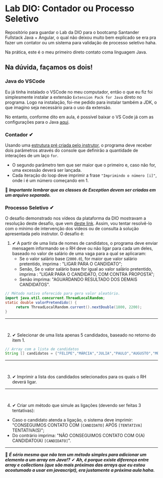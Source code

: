 # Lab DIO: Contador ou Processo Seletivo
Repositório para guardar o Lab da DIO para o bootcamp Santander Fullstack Java + Angular, o qual não deixou muito bem explicado se era pra fazer um contator ou um sistema para validação de processo seletivo haha.

Na prática, este é o meu primeiro direto contato coma linguagem Java.

## Na dúvida, façamos os dois!

### Java do VSCode
Eu já tinha instalado o VSCode no meu computador, então o que eu fiz foi simplesmente instalar a extensão ```Extension Pack for Java``` direto no programa. Logo na instalação, foi-me pedido para instalar também a JDK, o que imagino seja necessário para o uso da extensão.

No entanto, conforme dito em aula, é possível baixar o VS Code já com as configurações para o Java [aqui](https://code.visualstudio.com/docs/languages/java).

### Contador ✔
Usando uma [estrutura pré criada pelo instrutor](https://felipe-silva-aguiar.gitbook.io/dio-java/desafios/controle-fluxo), o programa deve receber dois parâmetros através do console que definirão a quantidade de interações de um laço ```for```.
* O segundo parâmetro tem que ser maior que o primeiro e, caso não for, uma excessão deverá ser lançada.
* Cada iteração do loop deve imprimir a frase `"Imprimindo o número [i]"`, onde i é um número começando em 1.

🚩 ***Importante lembrar que as classes de Exception devem ser criadas em um arquivo separado.***

### Processo Seletivo ✔
O desafio demonstrado nos vídeos da plataforma da DIO mostravam a resolução deste desafio, que vem [deste link](https://glysns.gitbook.io/java-basico/controle-de-fluxo/cases). Assim, vou tentar resolvê-lo com o mínimo de intervenção dos vídeos ou de consulta à solução apresentada pelo instrutor. O desafio é:

1. ✔ A partir de uma lista de nomes de candidatos, o programa deve enviar mensagem informando se o RH deve ou não ligar para cada um deles, baseado no valor de salário de uma vaga para a qual se aplicaram:
    * Se o valor salário base (`2000.0`), for maior que valor salário pretentido, imprima : "LIGAR PARA O CANDIDATO";
    * Senão, Se o valor salário base for igual ao valor salário pretentido, imprima : "LIGAR PARA O CANDIDATO, COM CONTRA PROPOSTA";
    * Senão imprima: "AGUARDANDO RESULTADO DOS DEMAIS CANDIDATOS".
```java
// Método nativo oferecido para gera valor aleatório.
import java.util.concurrent.ThreadLocalRandom;
static double valorPretendido() {
     return ThreadLocalRandom.current().nextDouble(1800, 2200);
}
```
---
<br>

2. ✔ Selecionar de uma lista apenas 5 candidados, baseado no retorno do item 1.
```java
// Array com a lista de candidatos
String [] candidatos = {"FELIPE","MÁRCIA","JULIA","PAULO","AUGUSTO","MÔNICA","FABRÍCIO","MIRELA","DANIELA","JORGE"};
```
---
<br>

3. ✔ Imprimir a lista dos candidados selecionados para os quais o RH deverá ligar.
---
<br>

4. ✔ Criar um método que simule as ligações (devendo ser feitas 3 tentativas):
* Caso o candidato atenda a ligação, o sistema deve imprimir: "CONSEGUIMOS CONTATO COM `[CANDIDATO]` APÓS `[TENTATIVA]` TENTATIVA(S)";
* Do contrário imprima: "NÃO CONSEGUIMOS CONTATO COM O(A) CANDIDATO(A) `[CANDIDATO]`".

---

🚩 ***É sério mesmo que não tem um método simples para adicionar um elemento a um array em Java!?***
✔ ***Ah, é porque existe diferença entre array e collections (que são mais próximas das arrays que eu estou acostumado a usar em javascript), era justamente a próxima aula haha.***
